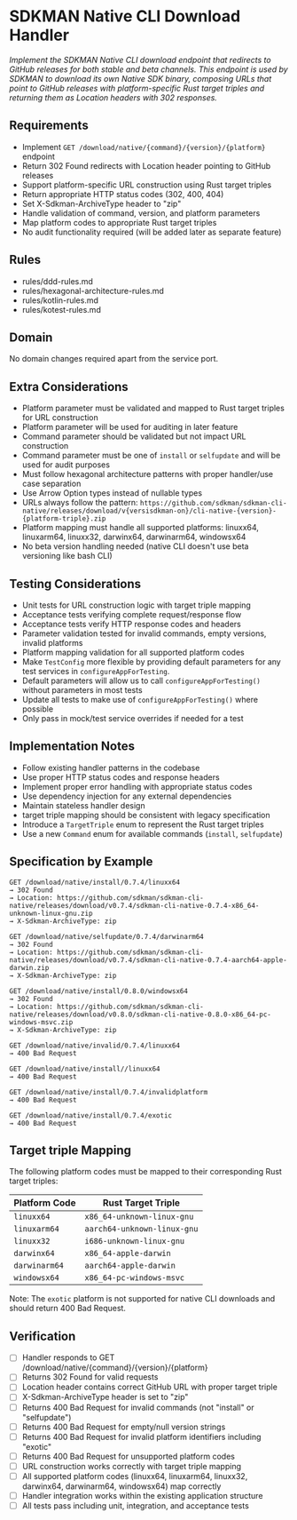 # SDKMAN Native CLI Download Handler

*Implement the SDKMAN Native CLI download endpoint that redirects to GitHub releases for both stable and beta channels. This endpoint is used by SDKMAN to download its own Native SDK binary, composing URLs that point to GitHub releases with platform-specific Rust target triples and returning them as Location headers with 302 responses.*

## Requirements

- Implement `GET /download/native/{command}/{version}/{platform}` endpoint
- Return 302 Found redirects with Location header pointing to GitHub releases
- Support platform-specific URL construction using Rust target triples
- Return appropriate HTTP status codes (302, 400, 404)
- Set X-Sdkman-ArchiveType header to "zip"
- Handle validation of command, version, and platform parameters
- Map platform codes to appropriate Rust target triples
- No audit functionality required (will be added later as separate feature)

## Rules

- rules/ddd-rules.md
- rules/hexagonal-architecture-rules.md
- rules/kotlin-rules.md
- rules/kotest-rules.md

## Domain

No domain changes required apart from the service port.

## Extra Considerations

- Platform parameter must be validated and mapped to Rust target triples for URL construction
- Platform parameter will be used for auditing in later feature
- Command parameter should be validated but not impact URL construction
- Command parameter must be one of `install` or `selfupdate` and will be used for audit purposes
- Must follow hexagonal architecture patterns with proper handler/use case separation
- Use Arrow Option types instead of nullable types
- URLs always follow the pattern: `https://github.com/sdkman/sdkman-cli-native/releases/download/v{versisdkman-on}/cli-native-{version}-{platform-triple}.zip`
- Platform mapping must handle all supported platforms: linuxx64, linuxarm64, linuxx32, darwinx64, darwinarm64, windowsx64
- No beta version handling needed (native CLI doesn't use beta versioning like bash CLI)

## Testing Considerations

- Unit tests for URL construction logic with target triple mapping
- Acceptance tests verifying complete request/response flow
- Acceptance tests verify HTTP response codes and headers
- Parameter validation tested for invalid commands, empty versions, invalid platforms
- Platform mapping validation for all supported platform codes
- Make `TestConfig` more flexible by providing default parameters for any test services in `configureAppForTesting`.
- Default parameters will allow us to call `configureAppForTesting()` without parameters in most tests
- Update all tests to make use of `configureAppForTesting()` where possible
- Only pass in mock/test service overrides if needed for a test

## Implementation Notes

- Follow existing handler patterns in the codebase
- Use proper HTTP status codes and response headers
- Implement proper error handling with appropriate status codes
- Use dependency injection for any external dependencies
- Maintain stateless handler design
- target triple mapping should be consistent with legacy specification
- Introduce a `TargetTriple` enum to represent the Rust target triples
- Use a new `Command` enum for available commands (`install`, `selfupdate`)

## Specification by Example

```http
GET /download/native/install/0.7.4/linuxx64
→ 302 Found
→ Location: https://github.com/sdkman/sdkman-cli-native/releases/download/v0.7.4/sdkman-cli-native-0.7.4-x86_64-unknown-linux-gnu.zip
→ X-Sdkman-ArchiveType: zip

GET /download/native/selfupdate/0.7.4/darwinarm64
→ 302 Found
→ Location: https://github.com/sdkman/sdkman-cli-native/releases/download/v0.7.4/sdkman-cli-native-0.7.4-aarch64-apple-darwin.zip
→ X-Sdkman-ArchiveType: zip

GET /download/native/install/0.8.0/windowsx64
→ 302 Found
→ Location: https://github.com/sdkman/sdkman-cli-native/releases/download/v0.8.0/sdkman-cli-native-0.8.0-x86_64-pc-windows-msvc.zip
→ X-Sdkman-ArchiveType: zip

GET /download/native/invalid/0.7.4/linuxx64
→ 400 Bad Request

GET /download/native/install//linuxx64
→ 400 Bad Request

GET /download/native/install/0.7.4/invalidplatform
→ 400 Bad Request

GET /download/native/install/0.7.4/exotic
→ 400 Bad Request
```

## Target triple Mapping

The following platform codes must be mapped to their corresponding Rust target triples:

| Platform Code | Rust Target Triple          |
|--------------|-----------------------------|
| `linuxx64`   | `x86_64-unknown-linux-gnu`  |
| `linuxarm64` | `aarch64-unknown-linux-gnu` |
| `linuxx32`   | `i686-unknown-linux-gnu`    |
| `darwinx64`  | `x86_64-apple-darwin`       |
| `darwinarm64`| `aarch64-apple-darwin`      |
| `windowsx64` | `x86_64-pc-windows-msvc`    |

Note: The `exotic` platform is not supported for native CLI downloads and should return 400 Bad Request.

## Verification

- [ ] Handler responds to GET /download/native/{command}/{version}/{platform}
- [ ] Returns 302 Found for valid requests
- [ ] Location header contains correct GitHub URL with proper target triple
- [ ] X-Sdkman-ArchiveType header is set to "zip"
- [ ] Returns 400 Bad Request for invalid commands (not "install" or "selfupdate")
- [ ] Returns 400 Bad Request for empty/null version strings
- [ ] Returns 400 Bad Request for invalid platform identifiers including "exotic"
- [ ] Returns 400 Bad Request for unsupported platform codes
- [ ] URL construction works correctly with target triple mapping
- [ ] All supported platform codes (linuxx64, linuxarm64, linuxx32, darwinx64, darwinarm64, windowsx64) map correctly
- [ ] Handler integration works within the existing application structure
- [ ] All tests pass including unit, integration, and acceptance tests
